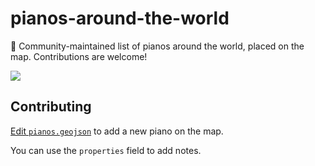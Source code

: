 # pianos-around-the-world

:musical_keyboard:  Community-maintained list of pianos around the world, placed on the map. Contributions are welcome!


[![](https://i.imgur.com/JLNRNB6.png)](https://github.com/IonicaBizau/pianos-around-the-world/blob/master/pianos.geojson)

## Contributing

[Edit `pianos.geojson`](https://github.com/IonicaBizau/pianos-around-the-world/edit/master/pianos.geojson) to add a new piano on the map.

You can use the `properties` field to add notes.
